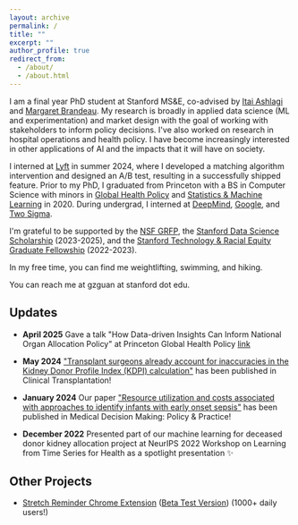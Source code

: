 ```yaml
---
layout: archive
permalink: /
title: ""
excerpt: ""
author_profile: true
redirect_from: 
  - /about/
  - /about.html
---
```

I am a final year PhD student at Stanford MS&E, co-advised by [Itai Ashlagi](https://web.stanford.edu/~iashlagi/) and [Margaret Brandeau](https://profiles.stanford.edu/margaret-brandeau). My research is broadly in applied data science (ML and experimentation) and market design with the goal of working with stakeholders to inform policy decisions. I've also worked on research in hospital operations and health policy. I have become increasingly interested in other applications of AI and the impacts that it will have on society.

I interned at [Lyft](https://lyft.com/) in summer 2024, where I developed a matching algorithm intervention and designed an A/B test, resulting in a successfully shipped feature. Prior to my PhD, I graduated from Princeton with a BS in Computer Science with minors in [Global Health Policy](https://globalhealth.princeton.edu/) and [Statistics & Machine Learning](https://csml.princeton.edu/) in 2020. During undergrad, I interned at [DeepMind](https://deepmind.com/), [Google](https://google.com/), and [Two Sigma](https://www.twosigma.com).

I'm grateful to be supported by the [NSF GRFP](https://www.nsfgrfp.org/), the [Stanford Data Science Scholarship](https://datascience.stanford.edu/programs/stanford-data-science-scholars-program) (2023-2025), and the [Stanford Technology & Racial Equity Graduate Fellowship](https://ccsre.stanford.edu/programs/technology-racial-equity-graduate-fellowship) (2022-2023).

In my free time, you can find me weightlifting, swimming, and hiking.

You can reach me at gzguan at stanford dot edu.



Updates
------

* **April 2025** Gave a talk "How Data-driven Insights Can Inform National Organ Allocation Policy" at Princeton Global Health Policy [link](https://globalhealth.princeton.edu/events/2025/how-data-driven-insights-can-inform-national-organ-allocation-policy)

* **May 2024** ["Transplant surgeons already account for inaccuracies in the Kidney Donor Profile Index (KDPI) calculation"](https://pubmed.ncbi.nlm.nih.gov/38690616/) has been published in Clinical Transplantation!

* **January 2024** Our paper ["Resource utilization and costs associated with approaches to identify infants with early onset sepsis"](https://www.ncbi.nlm.nih.gov/pmc/articles/PMC10826394/) has been published in Medical Decision Making: Policy & Practice!

* **December 2022** Presented part of our machine learning for deceased donor kidney allocation project at NeurIPS 2022 Workshop on Learning from Time Series for Health as a spotlight presentation ✨






Other Projects
------
* [Stretch Reminder Chrome Extension](http://guanzgrace.github.io/stretch) ([Beta Test Version](http://guanzgrace.github.io/stretch/beta)) (1000+ daily users!)

